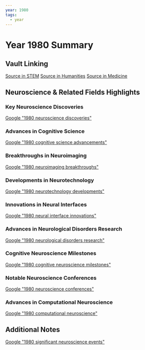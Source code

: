 ```yaml
---
year: 1980
tags:
  - year
---
```

# Year 1980 Summary

## Vault Linking
[Source in STEM]()
[Source in Humanities]()
[Source in Medicine]()

## Neuroscience & Related Fields Highlights

### Key Neuroscience Discoveries
[Google "1980 neuroscience discoveries"](https://www.google.com/search?q=1980+neuroscience+discoveries)

### Advances in Cognitive Science
[Google "1980 cognitive science advancements"](https://www.google.com/search?q=1980+cognitive+science+advancements)

### Breakthroughs in Neuroimaging
[Google "1980 neuroimaging breakthroughs"](https://www.google.com/search?q=1980+neuroimaging+breakthroughs)

### Developments in Neurotechnology
[Google "1980 neurotechnology developments"](https://www.google.com/search?q=1980+neurotechnology+developments)

### Innovations in Neural Interfaces
[Google "1980 neural interface innovations"](https://www.google.com/search?q=1980+neural+interface+innovations)

### Advances in Neurological Disorders Research
[Google "1980 neurological disorders research"](https://www.google.com/search?q=1980+neurological+disorders+research)

### Cognitive Neuroscience Milestones
[Google "1980 cognitive neuroscience milestones"](https://www.google.com/search?q=1980+cognitive+neuroscience+milestones)

### Notable Neuroscience Conferences
[Google "1980 neuroscience conferences"](https://www.google.com/search?q=1980+neuroscience+conferences)

### Advances in Computational Neuroscience
[Google "1980 computational neuroscience"](https://www.google.com/search?q=1980+computational+neuroscience)

## Additional Notes
[Google "1980 significant neuroscience events"](https://www.google.com/search?q=1980+significant+neuroscience+events)
